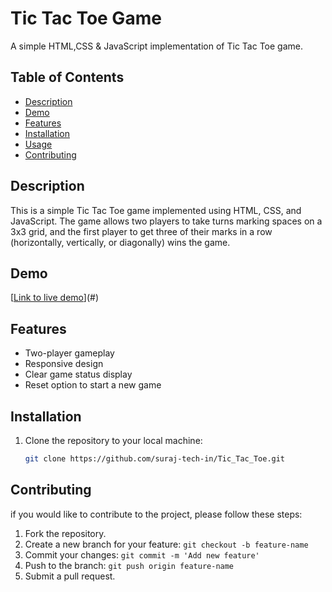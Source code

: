 # Tic Tac Toe Game

A simple HTML,CSS & JavaScript implementation of Tic Tac Toe game.

## Table of Contents
- [Description](#description)
- [Demo](#demo)
- [Features](#features)
- [Installation](#installation)
- [Usage](#usage)
- [Contributing](#contributing)

## Description
This is a simple Tic Tac Toe game implemented using HTML, CSS, and JavaScript. The game allows two players to take turns marking spaces on a 3x3 grid, and the first player to get three of their marks in a row (horizontally, vertically, or diagonally) wins the game.

## Demo
[[Link to live demo](https://www.youtube.com/watch?v=3_9YClYJvRk)](#) <!-- Update with the link to your live demo if available -->

## Features
- Two-player gameplay
- Responsive design
- Clear game status display
- Reset option to start a new game

## Installation
1. Clone the repository to your local machine:
   ```bash
   git clone https://github.com/suraj-tech-in/Tic_Tac_Toe.git

## Contributing

if you would like to contribute to the project, please follow these steps:

 1.   Fork the repository.
 2.   Create a new branch for your feature: `git checkout -b feature-name`
 3.   Commit your changes: `git commit -m 'Add new feature'`
 4.   Push to the branch: `git push origin feature-name`
 5.   Submit a pull request.
